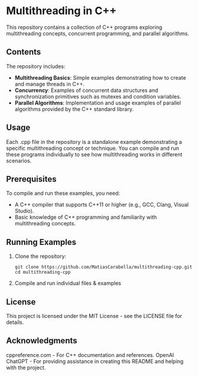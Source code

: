 # Multithreading in C++

This repository contains a collection of C++ programs exploring multithreading concepts, concurrent programming, and parallel algorithms.

## Contents

The repository includes:
- **Multithreading Basics**: Simple examples demonstrating how to create and manage threads in C++.
- **Concurrency**: Examples of concurrent data structures and synchronization primitives such as mutexes and condition variables.
- **Parallel Algorithms**: Implementation and usage examples of parallel algorithms provided by the C++ standard library.

## Usage

Each .cpp file in the repository is a standalone example demonstrating a specific multithreading concept or technique. You can compile and run these programs individually to see how multithreading works in different scenarios.

## Prerequisites

To compile and run these examples, you need:
- A C++ compiler that supports C++11 or higher (e.g., GCC, Clang, Visual Studio).
- Basic knowledge of C++ programming and familiarity with multithreading concepts.

## Running Examples

1. Clone the repository:

    ```
    git clone https://github.com/MatiasCarabella/multithreading-cpp.git
    cd multithreading-cpp
    ```
2. Compile and run individual files & examples

## License

This project is licensed under the MIT License - see the LICENSE file for details.

## Acknowledgments

cppreference.com - For C++ documentation and references.
OpenAI ChatGPT - For providing assistance in creating this README and helping with the project.
